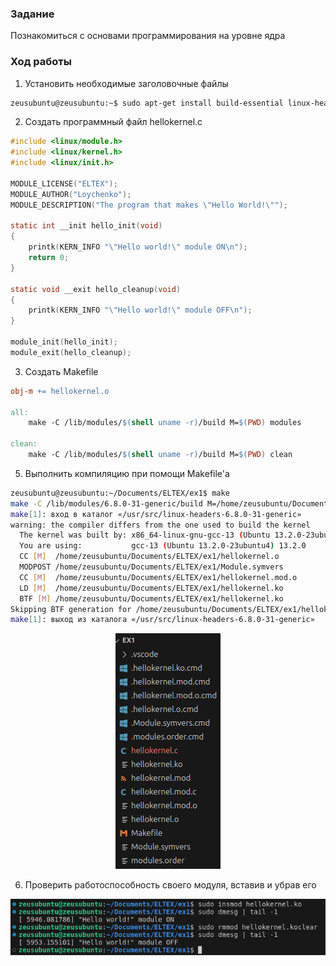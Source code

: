 ### Задание
Познакомиться с основами программирования на уровне ядра
### Ход работы
1) Установить необходимые заголовочные файлы
```bash
zeusubuntu@zeusubuntu:~$ sudo apt-get install build-essential linux-headers-$(uname -r)
```
2) Создать программный файл hellokernel.c
```C
#include <linux/module.h>   
#include <linux/kernel.h>   
#include <linux/init.h>  

MODULE_LICENSE("ELTEX");
MODULE_AUTHOR("Loychenko");
MODULE_DESCRIPTION("The program that makes \"Hello World!\"");

static int __init hello_init(void)
{
    printk(KERN_INFO "\"Hello world!\" module ON\n");
    return 0;
}

static void __exit hello_cleanup(void)
{
    printk(KERN_INFO "\"Hello world!\" module OFF\n");
}

module_init(hello_init);
module_exit(hello_cleanup);
```
3) Создать Makefile
```Makefile
obj-m += hellokernel.o

all:
	make -C /lib/modules/$(shell uname -r)/build M=$(PWD) modules

clean:
	make -C /lib/modules/$(shell uname -r)/build M=$(PWD) clean
```
5) Выполнить компиляцию при помощи Makefile'а
```bash
zeusubuntu@zeusubuntu:~/Documents/ELTEX/ex1$ make
make -C /lib/modules/6.8.0-31-generic/build M=/home/zeusubuntu/Documents/ELTEX/ex1 modules
make[1]: вход в каталог «/usr/src/linux-headers-6.8.0-31-generic»
warning: the compiler differs from the one used to build the kernel
  The kernel was built by: x86_64-linux-gnu-gcc-13 (Ubuntu 13.2.0-23ubuntu4) 13.2.0
  You are using:           gcc-13 (Ubuntu 13.2.0-23ubuntu4) 13.2.0
  CC [M]  /home/zeusubuntu/Documents/ELTEX/ex1/hellokernel.o
  MODPOST /home/zeusubuntu/Documents/ELTEX/ex1/Module.symvers
  CC [M]  /home/zeusubuntu/Documents/ELTEX/ex1/hellokernel.mod.o
  LD [M]  /home/zeusubuntu/Documents/ELTEX/ex1/hellokernel.ko
  BTF [M] /home/zeusubuntu/Documents/ELTEX/ex1/hellokernel.ko
Skipping BTF generation for /home/zeusubuntu/Documents/ELTEX/ex1/hellokernel.ko due to unavailability of vmlinux
make[1]: выход из каталога «/usr/src/linux-headers-6.8.0-31-generic»
```
<p align="center">
  <img src="https://github.com/chek1337/ELTEX_Module5/blob/main/Lab1/screenshots/pic1.png" />
</p>

6) Проверить работоспособность своего модуля, вставив и убрав его 
<p align="center">
  <img src="https://github.com/chek1337/ELTEX_Module5/blob/main/Lab1/screenshots/pic2.png" />
</p>
